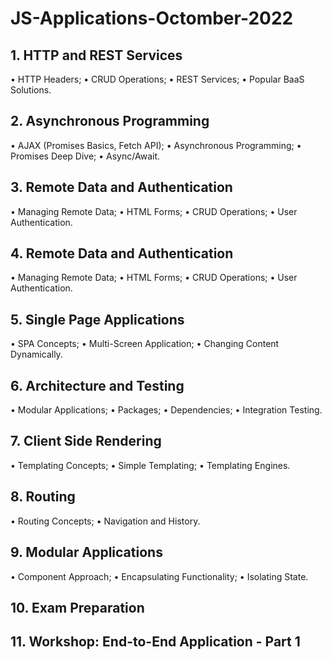 # JS-Applications-Octomber-2022 
## 1. HTTP and REST Services

• HTTP Headers;
• CRUD Operations;
• REST Services;
• Popular BaaS Solutions.

## 2. Asynchronous Programming

• AJAX (Promises Basics, Fetch API);
• Asynchronous Programming;
• Promises Deep Dive;
• Async/Await.

## 3. Remote Data and Authentication

• Managing Remote Data;
• HTML Forms;
• CRUD Operations;
• User Authentication.

## 4. Remote Data and Authentication

• Managing Remote Data;
• HTML Forms;
• CRUD Operations;
• User Authentication.

## 5. Single Page Applications

• SPA Concepts;
• Multi-Screen Application;
• Changing Content Dynamically.

## 6. Architecture and Testing

• Modular Applications;
• Packages;
• Dependencies;
• Integration Testing.

## 7. Client Side Rendering

• Templating Concepts;
• Simple Templating;
• Templating Engines.

## 8. Routing

• Routing Concepts;
• Navigation and History.


## 9. Modular Applications

• Component Approach;
• Encapsulating Functionality;
• Isolating State.

## 10. Exam Preparation

## 11. Workshop: End-to-End Application - Part 1



